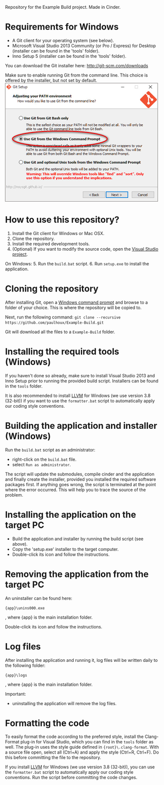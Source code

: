 Repository for the Example Build project. Made in Cinder.


Requirements for Windows
========================
  * A Git client for your operating system (see below).
  * Microsoft Visual Studio 2013 Community (or Pro / Express) for Desktop (installer can be found in the 'tools' folder).
  * Inno Setup 5 (installer can be found in the 'tools' folder).


You can download the Git installer here:
http://git-scm.com/downloads

Make sure to enable running Git from the command line. This choice is offered by the installer, but not set by default.
![](./docs/git_command_prompt.jpg)


How to use this repository?
===========================
  1. Install the Git client for Windows or Mac OSX.
  2. Clone the repository.
  3. Install the required development tools.
  4. (Optional) If you want to modify the source code, open the [Visual Studio project](./application/vc2013/Main.sln).

On Windows:
  5. Run the ```build.bat``` script.
  6. Run ```setup.exe``` to install the application.


Cloning the repository
======================
After installing Git, open a [Windows command prompt](http://www.computerhope.com/issues/chusedos.htm) and browse to a folder of your choice. This is where the repository will be copied to.

Next, run the following command:
```git clone --recursive https://github.com/paulhoux/Example-Build.git```

Git will download all the files to a ```Example-Build``` folder.


Installing the required tools (Windows)
=======================================
If you haven't done so already, make sure to install Visual Studio 2013 and Inno Setup prior to running the provided build script. Installers can be found in the ```tools``` folder.

It is also recommended to install [LLVM](http://llvm.org/) for Windows (we use version 3.8 (32-bit)) if you want to use the ```formatter.bat``` script to automatically apply our coding style conventions. 


Building the application and installer (Windows)
================================================

Run the ```build.bat``` script as an administrator:
* right-click on the ```build.bat``` file.
* select ```Run as administrator```.
 
The script will update the submodules, compile cinder and the application and finally create the installer, provided you installed the required software packages first. If anything goes wrong, the script is terminated at the point where the error occurred. This will help you to trace the source of the problem.


Installing the application on the target PC
===========================================

* Build the application and installer by running the build script (see above).
* Copy the 'setup.exe' installer to the target computer.
* Double-click its icon and follow the instructions.


Removing the application from the target PC
===========================================

An uninstaller can be found here:

```{app}\unins000.exe```

, where {app} is the main installation folder.

Double-click its icon and follow the instructions.


Log files
=========

After installing the application and running it, log files will be written daily to the following folder:

```{app}\logs```

, where {app} is the main installation folder.

Important:
* uninstalling the application will remove the log files.


Formatting the code
===================

To easily format the code according to the preferred style, install the Clang-Format plug-in for Visual Studio, which you can find in the ```tools``` folder as well. The plug-in uses the style guide defined in ```{root}\.clang-format```. With a source file open, select all (Ctrl+A) and apply the style (Ctrl+R, Ctrl+F). Do this before committing the file to the repository.

If you install [LLVM](http://llvm.org/) for Windows (we use version 3.8 (32-bit)), you can use the ```formatter.bat``` script to automatically apply our coding style conventions. Run the script before committing the code changes. 
